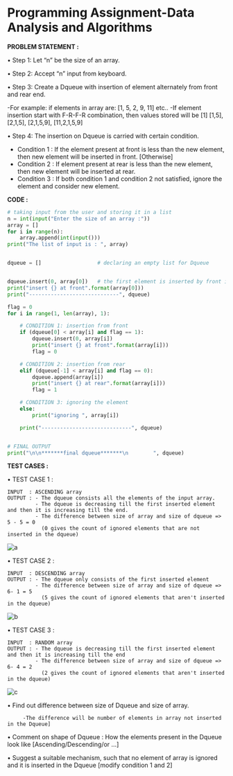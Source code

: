 
# Programming Assignment-Data Analysis and Algorithms 

**PROBLEM STATEMENT :**

• Step 1: Let “n” be the size of an array.

• Step 2: Accept “n” input from keyboard.

• Step 3: Create a Dqueue with insertion of element alternately from front and rear end. 
          
  -For example: if elements in array are: [1, 5, 2, 9, 11] etc..
  -If element insertion start with F-R-F-R combination, then values stored will be [1] [1,5], [2,1,5], [2,1,5,9], [11,2,1,5,9]
          
        
• Step 4: The insertion on Dqueue is carried with certain condition.
                      
  - Condition 1 : If the element present at front is less than the new element, then new element will be inserted in front. [Otherwise]
  - Condition 2 : If element present at rear is less than the new element, then new element will be inserted at rear.
  - Condition 3 : If both condition 1 and condition 2 not satisfied, ignore the element and consider new element.


**CODE :**
```py
# taking input from the user and storing it in a list
n = int(input("Enter the size of an array :"))
array = []
for i in range(n):
    array.append(int(input()))
print("The list of input is : ", array)


dqueue = []                  # declaring an empty list for Dqueue


dqueue.insert(0, array[0])   # the first element is inserted by front in the dqueue
print("insert {} at front".format(array[0]))
print("-----------------------------", dqueue)

flag = 0
for i in range(1, len(array), 1):

    # CONDITION 1: insertion from front
    if (dqueue[0] < array[i] and flag == 1):
        dqueue.insert(0, array[i])
        print("insert {} at front".format(array[i]))
        flag = 0

    # CONDITION 2: insertion from rear
    elif (dqueue[-1] < array[i] and flag == 0):
        dqueue.append(array[i])
        print("insert {} at rear".format(array[i]))
        flag = 1

    # CONDITION 3: ignoring the element
    else:
        print("ignoring ", array[i])

    print("-----------------------------", dqueue)


# FINAL OUTPUT
print("\n\n*******final dqueue*******\n        ", dqueue)
```

**TEST CASES :**

• TEST CASE 1 : 
                     
    INPUT  : ASCENDING array
    OUTPUT : - The dqueue consists all the elements of the input array.
             - The dqueue is decreasing till the first inserted element and then it is increasing till the end.
             - The difference between size of array and size of dqueue => 5 - 5 = 0 
               (0 gives the count of ignored elements that are not inserted in the dqueue)

  ![a](https://user-images.githubusercontent.com/113937257/202613187-286ad68f-adc7-4e85-b833-1dea59a2e3b3.png)


• TEST CASE 2 : 

    INPUT  : DESCENDING array
    OUTPUT : - The dqueue only consists of the first inserted element
             - The difference between size of array and size of dqueue =>  6- 1 = 5 
               (5 gives the count of ignored elements that aren't inserted in the dqueue)

  ![b](https://user-images.githubusercontent.com/113937257/202613254-224f1354-98cf-4777-abdf-50ce685b31f8.png)


• TEST CASE 3 :

    INPUT  : RANDOM array
    OUTPUT : - The dqueue is decreasing till the first inserted element and then it is increasing till the end
             - The difference between size of array and size of dqueue =>  6- 4 = 2 
               (2 gives the count of ignored elements that aren't inserted in the dqueue)

  ![c](https://user-images.githubusercontent.com/113937257/202613273-4075a0ec-49a9-4d4f-824e-fdbe80061e4e.png)
  
  
  
• Find out difference between size of Dqueue and size of array. 
             
             
         -The difference will be number of elements in array not inserted in the Dqueue]

• Comment on shape of Dqueue : How the elements present in the Dqueue look like [Ascending/Descending/or …]

• Suggest a suitable mechanism, such that no element of array is ignored and it is inserted in the Dqueue [modify condition 1 and 2]
